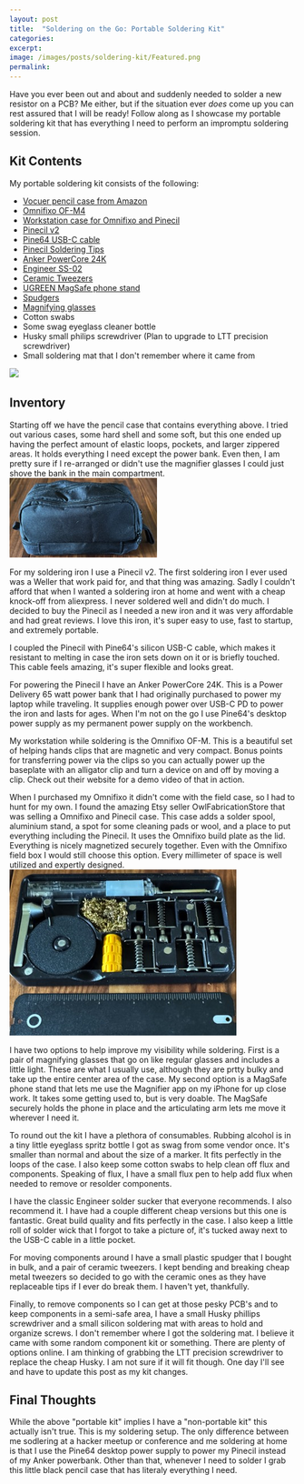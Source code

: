 ```yaml
---
layout: post
title:  "Soldering on the Go: Portable Soldering Kit"
categories: 
excerpt: 
image: /images/posts/soldering-kit/Featured.png
permalink: 
---
```


Have you ever been out and about and suddenly needed to solder a new resistor on a PCB? Me either, but if the situation ever _does_ come up you can rest assured that I will be ready! Follow along as I showcase my portable soldering kit that has everything I need to perform an impromptu soldering session.

## Kit Contents
My portable soldering kit consists of the following:
- [Vocuer pencil case from Amazon](https://www.amazon.com/dp/B0D4HTDK4Q)
- [Omnifixo OF-M4](https://omnifixo.com/en-us/products/omnifixo-m4-makers-third-hand)
- [Workstation case for Omnifixo and Pinecil](https://www.etsy.com/listing/1568326206/workstation-case-for-pinecil-soldering)
- [Pinecil v2](https://pine64.com/product/pinecil-smart-mini-portable-soldering-iron/)
- [Pine64 USB-C cable](https://pine64.com/product/usb-type-c-to-usb-type-c-silicone-power-charging-cable-1-5-meter-length/)
- [Pinecil Soldering Tips](https://pine64.com/product/pinecil-soldering-tip-set-fine/)
- [Anker PowerCore 24K](https://www.amazon.com/dp/B0B9XHR6BG)
- [Engineer SS-02](https://www.amazon.com/dp/B002MJMXD4)
- [Ceramic Tweezers](https://www.amazon.com/dp/B0DB298PWV)
- [UGREEN MagSafe phone stand](https://www.amazon.com/dp/B0D2QXRW9K)
- [Spudgers](https://www.amazon.com/dp/B0C9LBZCSK)
- [Magnifying glasses](https://www.amazon.com/YOCTOSUN-Rechargeable-Magnifying-Professional-Interchangeable/dp/B07T4KPYN2/)
- Cotton swabs
- Some swag eyeglass cleaner bottle
- Husky small philips screwdriver (Plan to upgrade to LTT precision screwdriver)
- Small soldering mat that I don't remember where it came from

![](/images/posts/soldering-kit/AllItems.jpeg)

## Inventory
Starting off we have the pencil case that contains everything above. I tried out various cases, some hard shell and some soft, but this one ended up having the perfect amount of elastic loops, pockets, and larger zippered areas. It holds everything I need except the power bank. Even then, I am pretty sure if I re-arranged or didn't use the magnifier glasses I could just shove the bank in the main compartment. 
![Vocuer pencil case](/images/posts/soldering-kit/PencilCase.png)

For my soldering iron I use a Pinecil v2. The first soldering iron I ever used was a Weller that work paid for, and that thing was amazing. Sadly I couldn't afford that when I wanted a soldering iron at home and went with a cheap knock-off from aliexpress. I never soldered well and didn't do much. I decided to buy the Pinecil as I needed a new iron and it was very affordable and had great reviews. I love this iron, it's super easy to use, fast to startup, and extremely portable. 

I coupled the Pinecil with Pine64's silicon USB-C cable, which makes it resistant to melting in case the iron sets down on it or is briefly touched. This cable feels amazing, it's super flexible and looks great. 

For powering the Pinecil I have an Anker PowerCore 24K. This is a Power Delivery 65 watt power bank that I had originally purchased to power my laptop while traveling. It supplies enough power over USB-C PD to power the iron and lasts for ages. When I'm not on the go I use Pine64's desktop power supply as my permanent power supply on the workbench. 

My workstation while soldering is the Omnifixo OF-M. This is a beautiful set of helping hands clips that are magnetic and very compact. Bonus points for transferring power via the clips so you can actually power up the baseplate with an alligator clip and turn a device on and off by moving a clip. Check out their website for a demo video of that in action.

When I purchased my Omnifixo it didn't come with the field case, so I had to hunt for my own. I found the amazing Etsy seller OwlFabricationStore that was selling a Omnifixo and Pinecil case. This case adds a solder spool, aluminium stand, a spot for some cleaning pads or wool, and a place to put everything including the Pinecil. It uses the Omnifixo build plate as the lid. Everything is nicely magnetized securely together. Even with the Omnifixo field box I would still choose this option. Every millimeter of space is well utilized and expertly designed. 
![Omnifixo workstation](/images/posts/soldering-kit/OmnifixoWorkstation.png)

I have two options to help improve my visibility while soldering. First is a pair of magnifying glasses that go on like regular glasses and includes a little light. These are what I usually use, although they are prtty bulky and take up the entire center area of the case. My second option is a MagSafe phone stand that lets me use the Magnifier app on my iPhone for up close work. It takes some getting used to, but is very doable. The MagSafe securely holds the phone in place and the articulating arm lets me move it wherever I need it. 

To round out the kit I have a plethora of consumables. Rubbing alcohol is in a tiny little eyeglass spritz bottle I got as swag from some vendor once. It's smaller than normal and about the size of a marker. It fits perfectly in the loops of the case. I also keep some cotton swabs to help clean off flux and components. Speaking of flux, I have a small flux pen to help add flux when needed to remove or resolder components.

I have the classic Engineer solder sucker that everyone recommends. I also recommend it. I have had a couple different cheap versions but this one is fantastic. Great build quality and fits perfectly in the case. I also keep a little roll of solder wick that I forgot to take a picture of, it's tucked away next to the USB-C cable in a little pocket.

For moving components around I have a small plastic spudger that I bought in bulk, and a pair of ceramic tweezers. I kept bending and breaking cheap metal tweezers so decided to go with the ceramic ones as they have replaceable tips if I ever do break them. I haven't yet, thankfully. 

Finally, to remove components so I can get at those pesky PCB's and to keep components in a semi-safe area, I have a small Husky phillips screwdriver and a small silicon soldering mat with areas to hold and organize screws. I don't remember where I got the soldering mat. I believe it came with some random component kit or something. There are plenty of options online. I am thinking of grabbing the LTT precision screwdriver to replace the cheap Husky. I am not sure if it will fit though. One day I'll see and have to update this post as my kit changes.

## Final Thoughts
While the above "portable kit" implies I have a "non-portable kit" this actually isn't true. This is my soldering setup. The only difference between me sodlering at a hacker meetup or conference and me soldering at home is that I use the Pine64 desktop power supply to power my Pinecil instead of my Anker powerbank. Other than that, whenever I need to solder I grab this little black pencil case that has literaly everything I need.